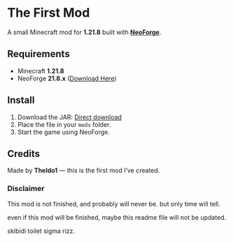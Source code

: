 # The First Mod

A small Minecraft mod for **1.21.8** built with **[NeoForge](https://neoforged.net/)**.

## Requirements
- Minecraft **1.21.8**
- NeoForge **21.8.x** ([Download Here](https://maven.neoforged.net/releases/net/neoforged/neoforge/21.8.46/neoforge-21.8.46-installer.jar))

## Install
1. Download the JAR: [Direct download](https://raw.githubusercontent.com/TheIdo1/TheFirstMod/main/idos_first_mod-0.0.1-1.21.8.jar)
2. Place the file in your `mods` folder.
3. Start the game using NeoForge.

## Credits
Made by **TheIdo1** — this is the first mod I’ve created.

### Disclaimer
This mod is not finished, and probably will never be. but only time will tell.

even if this mod will be finished, maybe this readme file will not be updated.

skibidi toilet sigma rizz.